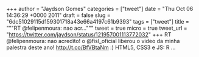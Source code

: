 
+++
author = "Jaydson Gomes"
categories = ["tweet"]
date = "Thu Oct 06 14:36:29 +0000 2011"
draft = false
slug = "6dc51029115d159301718a43e66a4197c61b9393"
tags = ["tweet"]
title = """RT @felipenmoura: nao acr..."""
tweet = true
micro = true
tweet_url = "https://twitter.com/jaydson/status/121957001113772032"
+++
RT @felipenmoura: nao acredito! o @fisl_oficial liberou o video da minha palestra deste ano! http://t.co/BfVBtaNm :) HTML5, CSS3 e JS: R ...
